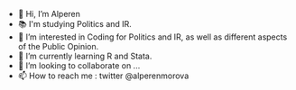 - 👋 Hi, I’m Alperen
- 📚 I'm studying Politics and IR.
- 👀 I’m interested in Coding for Politics and IR, as well as different aspects of the Public Opinion. 
- 🌱 I’m currently learning  R and Stata.
- 💞️ I’m looking to collaborate on ...
- 📫 How to reach me :  twitter @alperenmorova 

<!---
alprnm/alprnm is a ✨ special ✨ repository because its `README.md` (this file) appears on your GitHub profile.
You can click the Preview link to take a look at your changes.
--->
